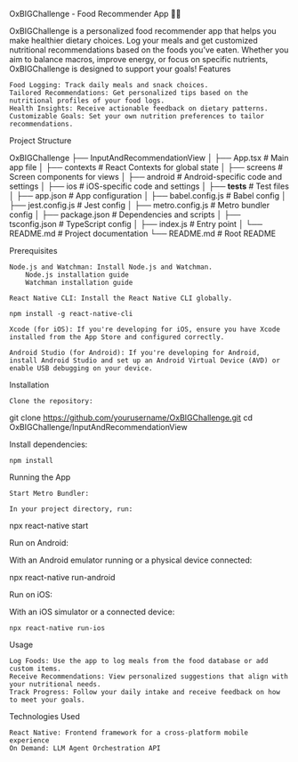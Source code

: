 OxBIGChallenge - Food Recommender App 🍎🥗

OxBIGChallenge is a personalized food recommender app that helps you make healthier dietary choices. Log your meals and get customized nutritional recommendations based on the foods you’ve eaten. Whether you aim to balance macros, improve energy, or focus on specific nutrients, OxBIGChallenge is designed to support your goals!
Features

    Food Logging: Track daily meals and snack choices.
    Tailored Recommendations: Get personalized tips based on the nutritional profiles of your food logs.
    Health Insights: Receive actionable feedback on dietary patterns.
    Customizable Goals: Set your own nutrition preferences to tailor recommendations.

Project Structure

OxBIGChallenge
├── InputAndRecommendationView
│   ├── App.tsx                # Main app file
│   ├── contexts               # React Contexts for global state
│   ├── screens                # Screen components for views
│   ├── android                # Android-specific code and settings
│   ├── ios                    # iOS-specific code and settings
│   ├── __tests__              # Test files
│   ├── app.json               # App configuration
│   ├── babel.config.js        # Babel config
│   ├── jest.config.js         # Jest config
│   ├── metro.config.js        # Metro bundler config
│   ├── package.json           # Dependencies and scripts
│   ├── tsconfig.json          # TypeScript config
│   ├── index.js               # Entry point
│   └── README.md              # Project documentation
└── README.md                  # Root README

Prerequisites

    Node.js and Watchman: Install Node.js and Watchman.
        Node.js installation guide
        Watchman installation guide

    React Native CLI: Install the React Native CLI globally.

    npm install -g react-native-cli

    Xcode (for iOS): If you're developing for iOS, ensure you have Xcode installed from the App Store and configured correctly.

    Android Studio (for Android): If you're developing for Android, install Android Studio and set up an Android Virtual Device (AVD) or enable USB debugging on your device.

Installation

    Clone the repository:

git clone https://github.com/yourusername/OxBIGChallenge.git
cd OxBIGChallenge/InputAndRecommendationView

Install dependencies:

    npm install

Running the App

    Start Metro Bundler:

    In your project directory, run:

npx react-native start

Run on Android:

With an Android emulator running or a physical device connected:

npx react-native run-android

Run on iOS:

With an iOS simulator or a connected device:

    npx react-native run-ios

Usage

    Log Foods: Use the app to log meals from the food database or add custom items.
    Receive Recommendations: View personalized suggestions that align with your nutritional needs.
    Track Progress: Follow your daily intake and receive feedback on how to meet your goals.

Technologies Used

    React Native: Frontend framework for a cross-platform mobile experience
    On Demand: LLM Agent Orchestration API
